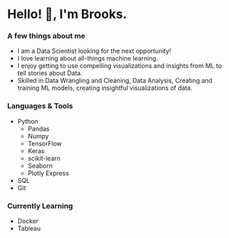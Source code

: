 # Hello! :wave:, I'm Brooks.

### A few things about me
- I am a Data Scientist looking for the next opportunity! 
- I love learning about all-things machine learning.
- I enjoy getting to use compelling visualizations and insights from ML to tell stories about Data.
- Skilled in Data Wrangling and Cleaning, Data Analysis, Creating and training ML models, creating insightful visualizations of data.

### Languages & Tools 
- Python
  - Pandas
  - Numpy
  - TensorFlow
  - Keras
  - scikit-learn
  - Seaborn
  - Plotly Express
 - SQL
 - Git
### Currently Learning
- Docker
- Tableau
  
  
  
